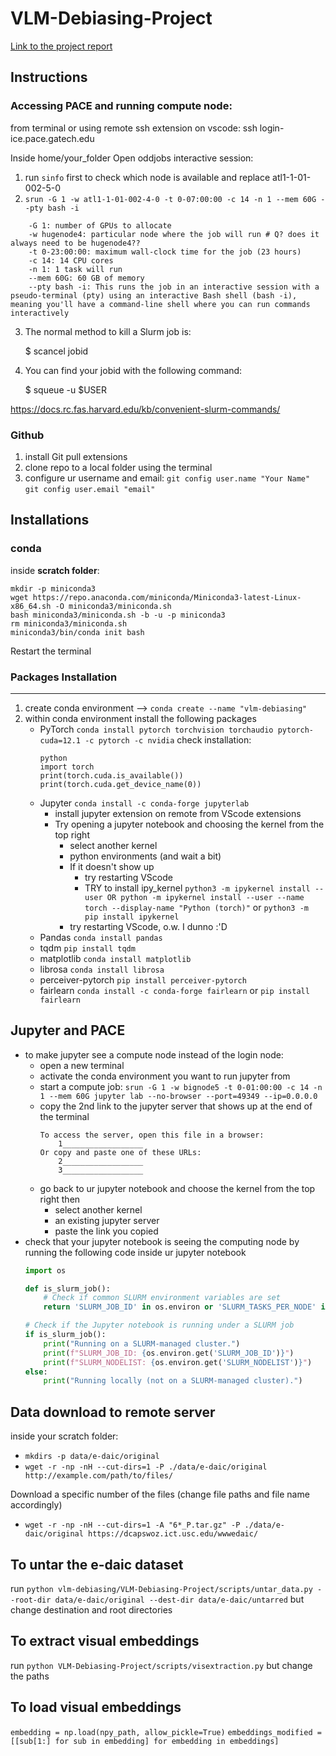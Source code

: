 # VLM-Debiasing-Project
[Link to the project report]([www.google.com](https://www.dropbox.com/scl/fi/h728otkdews2m4odmspso/CS_8803_VLM_Project_Report.pdf?rlkey=dzjzla3z41bfdxpl7hypoorai&st=g4hlt9ua&dl=0))
## Instructions
### Accessing PACE and running compute node:
from terminal or using remote ssh extension on vscode:
    ssh login-ice.pace.gatech.edu

Inside home/your_folder
Open oddjobs interactive session: 
1. run `sinfo` first to check which node is available and replace atl1-1-01-002-5-0
2. `srun -G 1 -w atl1-1-01-002-4-0 -t 0-07:00:00 -c 14 -n 1 --mem 60G --pty bash -i`
```
    -G 1: number of GPUs to allocate
    -w hugenode4: particular node where the job will run # Q? does it always need to be hugenode4??
    -t 0-23:00:00: maximum wall-clock time for the job (23 hours)
    -c 14: 14 CPU cores
    -n 1: 1 task will run
    --mem 60G: 60 GB of memory
    --pty bash -i: This runs the job in an interactive session with a pseudo-terminal (pty) using an interactive Bash shell (bash -i), meaning you'll have a command-line shell where you can run commands interactively
```
3. The normal method to kill a Slurm job is:

    $ scancel jobid

4. You can find your jobid with the following command:

    $ squeue -u $USER

https://docs.rc.fas.harvard.edu/kb/convenient-slurm-commands/

### Github
1. install Git pull extensions
2. clone repo to a local folder using the terminal
3. configure ur username and email:
    `git config user.name "Your Name"` 
    `git config user.email "email"`

## Installations
### conda
inside **scratch folder**:
```
mkdir -p miniconda3
wget https://repo.anaconda.com/miniconda/Miniconda3-latest-Linux-x86_64.sh -O miniconda3/miniconda.sh
bash miniconda3/miniconda.sh -b -u -p miniconda3
rm miniconda3/miniconda.sh
miniconda3/bin/conda init bash
```
Restart the terminal

### Packages Installation
-------------------------------------------------------------------

1. create conda environment --> 
`conda create --name "vlm-debiasing" `
2. within conda environment install the following packages
    - PyTorch
    `conda install pytorch torchvision torchaudio pytorch-cuda=12.1 -c pytorch -c nvidia`
    check installation:
        ```shell
        python
        import torch
        print(torch.cuda.is_available())
        print(torch.cuda.get_device_name(0))
        ```
    - Jupyter `conda install -c conda-forge jupyterlab`
        - install jupyter extension on remote from VScode extensions
        - Try opening a jupyter notebook and choosing the kernel from the top right
            - select another kernel
            - python environments (and wait a bit)
            - If it doesn't show up
                - try restarting VScode
                - TRY to install ipy_kernel
                `python3 -m ipykernel install --user OR python -m ipykernel install --user --name torch --display-name "Python (torch)"` or
                `python3 -m pip install ipykernel`
            - try restarting VScode, o.w. I dunno :'D
    - Pandas `conda install pandas`
    - tqdm `pip install tqdm`
    - matplotlib `conda install matplotlib`
    - librosa `conda install librosa`
    - perceiver-pytorch `pip install perceiver-pytorch`
    - fairlearn `conda install -c conda-forge fairlearn` or `pip install fairlearn`
## Jupyter and PACE
- to make jupyter see a compute node instead of the login node:
    - open a new terminal
    - activate the conda environment you want to run jupyter from
    - start a compute job:
    `srun -G 1 -w bignode5 -t 0-01:00:00 -c 14 -n 1 --mem 60G jupyter lab --no-browser --port=49349 --ip=0.0.0.0`
    - copy the 2nd link to the jupyter server that shows up at the end of the terminal
        ```shell
        To access the server, open this file in a browser:
            1__________________
        Or copy and paste one of these URLs:
            2__________________
            3__________________
        ```
    - go back to ur jupyter notebook and choose the kernel from the top right then
        - select another kernel
        - an existing jupyter server
        - paste the link you copied
- check that your jupyter notebook is seeing the computing node by running the following code inside ur jupyter notebook
    ```python
    import os

    def is_slurm_job():
        # Check if common SLURM environment variables are set
        return 'SLURM_JOB_ID' in os.environ or 'SLURM_TASKS_PER_NODE' in os.environ

    # Check if the Jupyter notebook is running under a SLURM job
    if is_slurm_job():
        print("Running on a SLURM-managed cluster.")
        print(f"SLURM_JOB_ID: {os.environ.get('SLURM_JOB_ID')}")
        print(f"SLURM_NODELIST: {os.environ.get('SLURM_NODELIST')}")
    else:
        print("Running locally (not on a SLURM-managed cluster).")
    ```

## Data download to remote server
inside your scratch folder:
- `mkdirs -p data/e-daic/original`
- `wget -r -np -nH --cut-dirs=1 -P ./data/e-daic/original http://example.com/path/to/files/`
  
Download a specific number of the files (change file paths and file name accordingly)
- `wget -r -np -nH --cut-dirs=1 -A "6*_P.tar.gz" -P ./data/e-daic/original https://dcapswoz.ict.usc.edu/wwwedaic/`

## To untar the e-daic dataset
run `python vlm-debiasing/VLM-Debiasing-Project/scripts/untar_data.py --root-dir data/e-daic/original --dest-dir data/e-daic/untarred` but change destination and root directories

## To extract visual embeddings
run `python VLM-Debiasing-Project/scripts/visextraction.py` but change the paths

## To load visual embeddings
`embedding = np.load(npy_path, allow_pickle=True)`
`embeddings_modified = [[sub[1:] for sub in embedding] for embedding in embeddings]`



